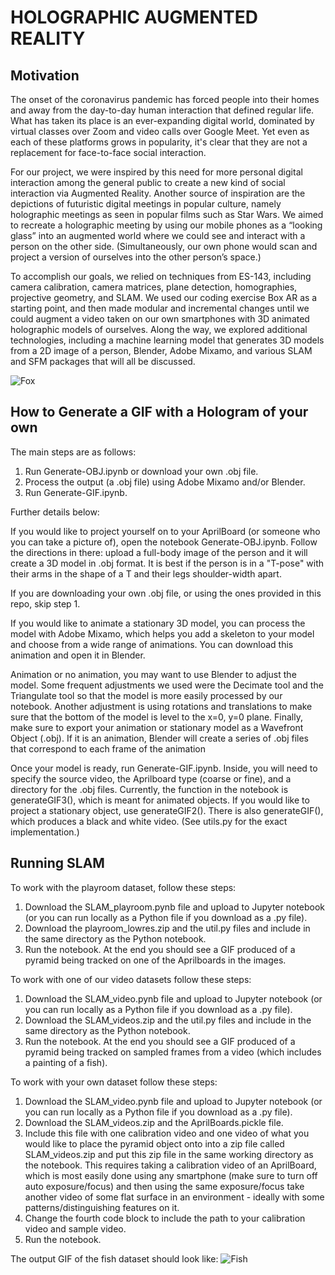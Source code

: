 # HOLOGRAPHIC AUGMENTED REALITY

## Motivation
The onset of the coronavirus pandemic has forced people into their homes and away from the day-to-day human interaction that defined regular life. What has taken its place is an ever-expanding digital world, dominated by virtual classes over Zoom and video calls over Google Meet. Yet even as each of these platforms grows in popularity, it's clear that they are not a replacement for face-to-face social interaction.

For our project, we were inspired by this need for more personal digital interaction among the general public to create a new kind of social interaction via Augmented Reality. Another source of inspiration are the depictions of futuristic digital meetings in popular culture, namely holographic meetings as seen in popular films such as Star Wars. We aimed to recreate a holographic meeting by using our mobile phones as a “looking glass” into an augmented world where we could see and interact with a person on the other side. (Simultaneously, our own phone would scan and project a version of ourselves into the other person’s space.) 

To accomplish our goals, we relied on techniques from ES-143, including camera calibration, camera matrices, plane detection, homographies, projective geometry, and SLAM. We used our coding exercise Box AR as a starting point, and then made modular and incremental changes until we could augment a video taken on our own smartphones with 3D animated holographic models of ourselves. Along the way, we explored additional technologies, including a machine learning model that generates 3D models from a 2D image of a person, Blender, Adobe Mixamo, and various SLAM and SFM packages that will all be discussed.

![Fox](https://github.com/lliu12/holomeetings/blob/main/gifs/compressed_single_fox.gif?raw=true)

## How to Generate a GIF with a Hologram of your own
The main steps are as follows:
1. Run Generate-OBJ.ipynb or download your own .obj file.
2. Process the output (a .obj file) using Adobe Mixamo and/or Blender.
3. Run Generate-GIF.ipynb.

Further details below:

If you would like to project yourself on to your AprilBoard (or someone who you can take a picture of), open the notebook Generate-OBJ.ipynb. Follow the directions in there: upload a full-body image of the person and it will create a 3D model in .obj format. It is best if the person is in a "T-pose" with their arms in the shape of a T and their legs shoulder-width apart.

If you are downloading your own .obj file, or using the ones provided in this repo, skip step 1.

If you would like to animate a stationary 3D model, you can process the model with Adobe Mixamo, which helps you add a skeleton to your model and choose from a wide range of animations. You can download this animation and open it in Blender. 

Animation or no animation, you may want to use Blender to adjust the model. Some frequent adjustments we used were the Decimate tool and the Triangulate tool so that the model is more easily processed by our notebook. Another adjustment is using rotations and translations to make sure that the bottom of the model is level to the x=0, y=0 plane. Finally, make sure to export your animation or stationary model as a Wavefront Object (.obj). If it is an animation, Blender will create a series of .obj files that correspond to each frame of the animation

Once your model is ready, run Generate-GIF.ipynb. Inside, you will need to specify the source video, the Aprilboard type (coarse or fine), and a directory for the .obj files. Currently, the function in the notebook is generateGIF3(), which is meant for animated objects. If you would like to project a stationary object, use generateGIF2(). There is also generateGIF(), which produces a black and white video. (See utils.py for the exact implementation.)

## Running SLAM
To work with the playroom dataset, follow these steps:
1. Download the SLAM_playroom.pynb file and upload to Jupyter notebook (or you can run locally as a Python file if you download as a .py file).
2. Download the playroom_lowres.zip and the util.py files and include in the same directory as the Python notebook.
3. Run the notebook. At the end you should see a GIF produced of a pyramid being tracked on one of the Aprilboards in the images. 

To work with one of our video datasets follow these steps:
1. Download the SLAM_video.pynb file and upload to Jupyter notebook (or you can run locally as a Python file if you download as a .py file).
2. Download the SLAM_videos.zip and the util.py files and include in the same directory as the Python notebook.
3. Run the notebook. At the end you should see a GIF produced of a pyramid being tracked on sampled frames from a video (which includes a painting of a fish). 

To work with your own dataset follow these steps:
1. Download the SLAM_video.pynb file and upload to Jupyter notebook (or you can run locally as a Python file if you download as a .py file).
2. Download the SLAM_videos.zip and the AprilBoards.pickle file.
3. Include this file with one calibration video and one video of what you would like to place the pyramid object onto into a zip file called SLAM_videos.zip and put this zip file in the same working directory as the notebook. This requires taking a calibration video of an AprilBoard, which is most easily done using any smartphone (make sure to turn off auto exposure/focus) and then using the same exposure/focus take another video of some flat surface in an environment - ideally with some patterns/distinguishing features on it.
4. Change the fourth code block to include the path to your calibration video and sample video.
5. Run the notebook.

The output GIF of the fish dataset should look like:
![Fish](https://github.com/lliu12/holomeetings/blob/main/gifs/compressed_fish_pyramid_every30.gif?raw=true)
